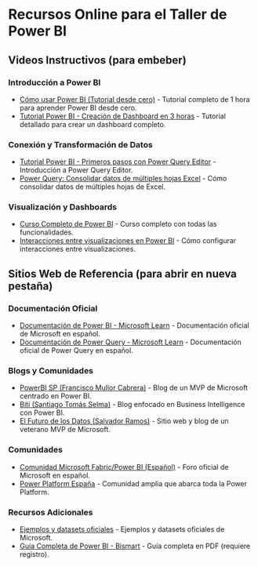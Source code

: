 # Recursos Online para el Taller de Power BI

## Videos Instructivos (para embeber)

### Introducción a Power BI
- [Cómo usar Power BI (Tutorial desde cero)](https://www.youtube.com/watch?v=pwJuFbyhZFE) - Tutorial completo de 1 hora para aprender Power BI desde cero.
- [Tutorial Power BI - Creación de Dashboard en 3 horas](https://www.youtube.com/watch?v=hKe7bHPiSPU) - Tutorial detallado para crear un dashboard completo.

### Conexión y Transformación de Datos
- [Tutorial Power BI - Primeros pasos con Power Query Editor](https://www.youtube.com/watch?v=jeq1vGx2aSs) - Introducción a Power Query Editor.
- [Power Query: Consolidar datos de múltiples hojas Excel](https://www.youtube.com/watch?v=nPlrQUbEn4s) - Cómo consolidar datos de múltiples hojas de Excel.

### Visualización y Dashboards
- [Curso Completo de Power BI](https://www.youtube.com/watch?v=sjrlIAQnD8M) - Curso completo con todas las funcionalidades.
- [Interacciones entre visualizaciones en Power BI](https://www.youtube.com/watch?v=YmYElmzLWgw) - Cómo configurar interacciones entre visualizaciones.

## Sitios Web de Referencia (para abrir en nueva pestaña)

### Documentación Oficial
- [Documentación de Power BI - Microsoft Learn](https://learn.microsoft.com/es-es/power-bi/) - Documentación oficial de Microsoft en español.
- [Documentación de Power Query - Microsoft Learn](https://learn.microsoft.com/es-es/power-query/) - Documentación oficial de Power Query en español.

### Blogs y Comunidades
- [PowerBI SP (Francisco Mullor Cabrera)](https://powerbisp.com/) - Blog de un MVP de Microsoft centrado en Power BI.
- [Biti (Santiago Tomás Selma)](https://www.bitigabi.com/) - Blog enfocado en Business Intelligence con Power BI.
- [El Futuro de los Datos (Salvador Ramos)](https://elfuturodelosdatos.com/) - Sitio web y blog de un veterano MVP de Microsoft.

### Comunidades
- [Comunidad Microsoft Fabric/Power BI (Español)](https://community.fabric.microsoft.com/t5/Power-BI-forums/ct-p/powerbi) - Foro oficial de Microsoft en español.
- [Power Platform España](https://www.powerplatformspain.com/) - Comunidad amplia que abarca toda la Power Platform.

### Recursos Adicionales
- [Ejemplos y datasets oficiales](https://learn.microsoft.com/es-es/power-bi/create-reports/sample-datasets) - Ejemplos y datasets oficiales de Microsoft.
- [Guía Completa de Power BI - Bismart](https://landing.bismart.com/guia-definitiva-power-bi) - Guía completa en PDF (requiere registro).
